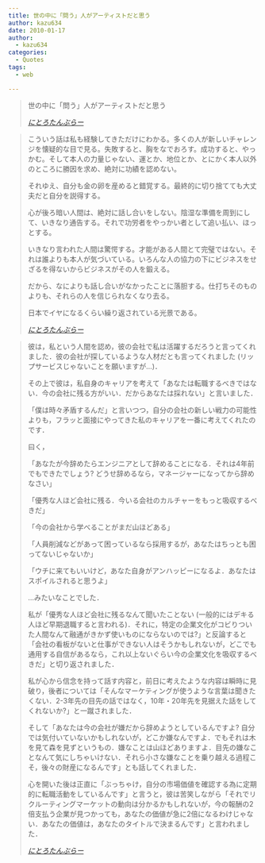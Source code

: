 ```yaml
---
title: 世の中に「問う」人がアーティストだと思う
author: kazu634
date: 2010-01-17
author:
  - kazu634
categories:
  - Quotes
tags:
  - web

---
```

<div class="section">
<blockquote title="にとろたんぶらー" cite="http://nitro-idiot.tumblr.com/">
<p>
      世の中に「問う」人がアーティストだと思う
</p>
    
<p>
<cite><a href="http://nitro-idiot.tumblr.com/" onclick="__gaTracker('send', 'event', 'outbound-article', 'http://nitro-idiot.tumblr.com/', 'にとろたんぶらー');" target="_blank">にとろたんぶらー</a></cite>
</p>
</blockquote>
  
<blockquote title="にとろたんぶらー" cite="http://nitro-idiot.tumblr.com/">
<p>
      こういう話は私も経験してきただけにわかる。多くの人が新しいチャレンジを懐疑的な目で見る。失敗すると、胸をなでおろす。成功すると、やっかむ。そして本人の力量じゃない、運とか、地位とか、とにかく本人以外のところに勝因を求め、絶対に功績を認めない。
</p>
    
<p>
</p>
    
<p>
      それゆえ、自分も金の卵を産めると錯覚する。最終的に切り捨てても大丈夫だと自分を説得する。
</p>
    
<p>
      心が後ろ暗い人間は、絶対に話し合いをしない。陰湿な準備を周到にして、いきなり通告する。それで功労者をやっかい者として追い払い、ほっとする。
</p>
    
<p>
</p>
    
<p>
      いきなり言われた人間は驚愕する。才能がある人間とて完璧ではない。それは誰よりも本人が気づいている。いろんな人の協力の下にビジネスをせざるを得ないからビジネスがその人を鍛える。
</p>
    
<p>
      だから、なによりも話し合いがなかったことに落胆する。仕打ちそのものよりも、それらの人を信じられなくなり去る。
</p>
    
<p>
</p>
    
<p>
      日本でイヤになるくらい繰り返されている光景である。
</p>
    
<p>
<cite><a href="http://nitro-idiot.tumblr.com/" onclick="__gaTracker('send', 'event', 'outbound-article', 'http://nitro-idiot.tumblr.com/', 'にとろたんぶらー');" target="_blank">にとろたんぶらー</a></cite>
</p>
</blockquote>
  
<blockquote title="にとろたんぶらー" cite="http://nitro-idiot.tumblr.com/">
<p>
      彼は，私という人間を認め，彼の会社で私は活躍するだろうと言ってくれました．彼の会社が探しているような人材だとも言ってくれました (リップサービスじゃないことを願いますが…)．
</p>
    
<p>
</p>
    
<p>
      その上で彼は，私自身のキャリアを考えて「あなたは転職するべきではない．今の会社に残る方がいい．だからあなたは採れない」と言いました．
</p>
    
<p>
</p>
    
<p>
      「僕は時々矛盾するんだ」と言いつつ，自分の会社の新しい戦力の可能性よりも，フラッと面接にやってきた私のキャリアを一番に考えてくれたのです．
</p>
    
<p>
</p>
    
<p>
</p>
    
<p>
      曰く，
</p>
    
<p>
</p>
    
<p>
      「あなたが今辞めたらエンジニアとして辞めることになる．それは4年前でもできたでしょう? どうせ辞めるなら，マネージャーになってから辞めなさい」
</p>
    
<p>
</p>
    
<p>
      「優秀な人ほど会社に残る．今いる会社のカルチャーをもっと吸収するべきだ」
</p>
    
<p>
</p>
    
<p>
      「今の会社から学べることがまだ山ほどある」
</p>
    
<p>
</p>
    
<p>
      「人員削減などがあって困っているなら採用するが，あなたはちっとも困ってないじゃないか」
</p>
    
<p>
</p>
    
<p>
      「ウチに来てもいいけど，あなた自身がアンハッピーになるよ．あなたはスポイルされると思うよ」
</p>
    
<p>
</p>
    
<p>
      …みたいなことでした．
</p>
    
<p>
</p>
    
<p>
</p>
    
<p>
      私が「優秀な人ほど会社に残るなんて聞いたことない (一般的にはデキる人ほど早期退職すると言われる)．それに，特定の企業文化がコビりついた人間なんて融通がきかず使いものにならないのでは?」と反論すると「会社の看板がないと仕事ができない人はそうかもしれないが，どこでも通用する自信があるなら，これ以上ないぐらい今の企業文化を吸収するべきだ」と切り返されました．
</p>
    
<p>
</p>
    
<p>
      私が心から信念を持って話す内容と，前日に考えたような内容は瞬時に見破り，後者については「そんなマーケティングが使うような言葉は聞きたくない．2-3年先の目先の話ではなく，10年・20年先を見据えた話をしてくれないか?」と一蹴されました．
</p>
    
<p>
</p>
    
<p>
      そして「あなたは今の会社が嫌だから辞めようとしているんですよ? 自分では気付いていないかもしれないが，どこか嫌なんですよ．でもそれは木を見て森を見ずというもの．嫌なことは山ほどありますよ．目先の嫌なことなんて気にしちゃいけない．それら小さな嫌なことを乗り越える過程こそ，後々の財産になるんです」とも話してくれました．
</p>
    
<p>
</p>
    
<p>
      心を開いた後は正直に「ぶっちゃけ，自分の市場価値を確認する為に定期的に転職活動をしているんです」と言うと，彼は苦笑しながら「それでリクルーティングマーケットの動向は分かるかもしれないが，今の報酬の2倍支払う企業が見つかっても，あなたの価値が急に2倍になるわけじゃない．あなたの価値は，あなたのタイトルで決まるんです」と言われました．
</p>
    
<p>
<cite><a href="http://nitro-idiot.tumblr.com/" onclick="__gaTracker('send', 'event', 'outbound-article', 'http://nitro-idiot.tumblr.com/', 'にとろたんぶらー');" target="_blank">にとろたんぶらー</a></cite>
</p>
</blockquote>
</div>
